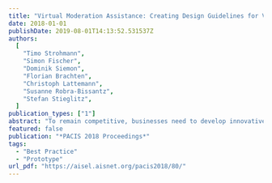 ```yaml
---
title: "Virtual Moderation Assistance: Creating Design Guidelines for Virtual Assistants Supporting Creative Workshops"
date: 2018-01-01
publishDate: 2019-08-01T14:13:52.531537Z
authors:
  [
    "Timo Strohmann",
    "Simon Fischer",
    "Dominik Siemon",
    "Florian Brachten",
    "Christoph Lattemann",
    "Susanne Robra-Bissantz",
    "Stefan Stieglitz",
  ]
publication_types: ["1"]
abstract: "To remain competitive, businesses need to develop innovative and profitable products, processes and services. The development of innovation relies on novel ideas, which can be generated during creative workshops. In this context the Design Thinking approach, a problem-solving methodology based on collaboration, user-centricity and creativity, may be used. However, guidance and moderation of this process require a vast amount of skills and knowledge. As technologies like artificial intelligence have the potential of making machines our collaboration partner in the future, creating virtual assistants adapting human behaviors is promising. To reduce cognitive dissonance and stress on both the moderators and participants, we investigate the potential of a virtual assistant to support moderation in a Design Thinking process to improve innovative output as well as perceived satisfaction. We therefore developed design guidelines for virtual assistants supporting creative workshops based on qualitative expert interviews and related literature following the Design Science Research Methodology."
featured: false
publication: "*PACIS 2018 Proceedings*"
tags:
  - "Best Practice"
  - "Prototype"
url_pdf: "https://aisel.aisnet.org/pacis2018/80/"
---
```

